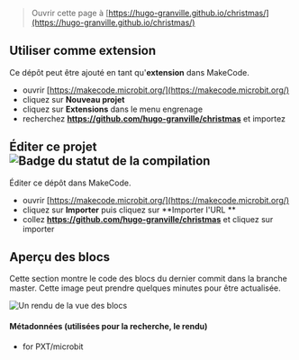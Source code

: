 
> Ouvrir cette page à [https://hugo-granville.github.io/christmas/](https://hugo-granville.github.io/christmas/)

## Utiliser comme extension

Ce dépôt peut être ajouté en tant qu'**extension** dans MakeCode.

* ouvrir [https://makecode.microbit.org/](https://makecode.microbit.org/)
* cliquez sur **Nouveau projet**
* cliquez sur **Extensions** dans le menu engrenage
* recherchez **https://github.com/hugo-granville/christmas** et importez

## Éditer ce projet ![Badge du statut de la compilation](https://github.com/hugo-granville/christmas/workflows/MakeCode/badge.svg)

Éditer ce dépôt dans MakeCode.

* ouvrir [https://makecode.microbit.org/](https://makecode.microbit.org/)
* cliquez sur **Importer** puis cliquez sur **Importer l'URL **
* collez **https://github.com/hugo-granville/christmas** et cliquez sur importer

## Aperçu des blocs

Cette section montre le code des blocs du dernier commit dans la branche master.
Cette image peut prendre quelques minutes pour être actualisée.

![Un rendu de la vue des blocs](https://github.com/hugo-granville/christmas/raw/master/.github/makecode/blocks.png)

#### Métadonnées (utilisées pour la recherche, le rendu)

* for PXT/microbit
<script src="https://makecode.com/gh-pages-embed.js"></script><script>makeCodeRender("{{ site.makecode.home_url }}", "{{ site.github.owner_name }}/{{ site.github.repository_name }}");</script>
